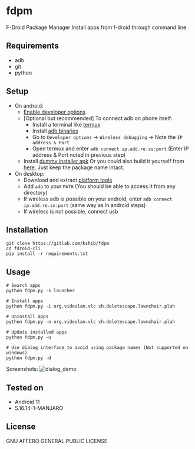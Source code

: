 # fdpm

F-Droid Package Manager
Install apps from f-droid through command line

## Requirements
- adb
- git
- python

## Setup
- On android:
  - [Enable developer options](https://developer.android.com/studio/command-line/adb#Enabling)
  - [Optional but recommended] To connect adb on phone itself:
    - Install a terminal like [termux](https://f-droid.org/en/packages/com.termux/) 
    - Install [adb binaries](https://github.com/ShiSheng233/Termux-ADB)
    - Go to `Developer options` -> `Wireless debugging` -> Note the `IP address & Port`
    - Open termux and enter `adb connect ip.add.re.ss:port` (Enter IP address & Port noted in previous step)
  - Install [dummy installer apk](https://gitlab.com/kshib/fdpm/-/blob/main/fdroid-cli.apk)
    Or you could also build it yourself from [here](https://gitlab.com/kshib/fdpm-installer). Just keep the package name intact.
- On desktop:
  - Download and extract [platform tools](https://developer.android.com/studio/releases/platform-tools#downloads)
  - Add `adb` to your `PATH` (You should be able to access it from any directory)
  - If wireless adb is possible on your android, enter `adb connect ip.add.re.ss:port` (same way as in android steps)
  - If wireless is not possible, connect usb
  
## Installation
```
git clone https://gitlab.com/kshib/fdpm
cd fdroid-cli
pip install -r requirements.txt
```

## Usage
````
# Search apps
python fdpm.py -s launcher

# Install apps
python fdpm.py -i org.videolan.vlc ch.deletescape.lawnchair.plah

# Uninstall apps
python fdpm.py -n org.videolan.vlc ch.deletescape.lawnchair.plah

# Update installed apps
python fdpm.py -u

# Use dialog interface to avoid using package names (Not supported on windows)
python fdpm.py -d
````

Screenshots:
![dialog_demo](https://z.zz.fo/9DeTS.jpg "Dialog demo")

## Tested on
- Android 11
- 5.16.14-1-MANJARO

## License
GNU AFFERO GENERAL PUBLIC LICENSE


